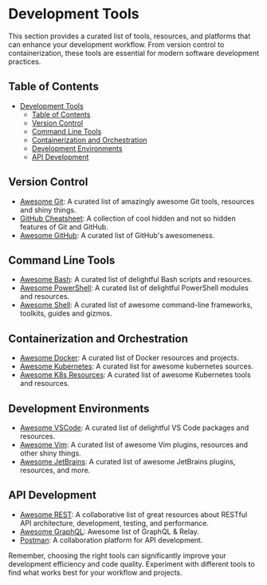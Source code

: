 # Development Tools

This section provides a curated list of tools, resources, and platforms that can enhance your development workflow. From version control to containerization, these tools are essential for modern software development practices.

## Table of Contents
- [Development Tools](#development-tools)
  - [Table of Contents](#table-of-contents)
  - [Version Control](#version-control)
  - [Command Line Tools](#command-line-tools)
  - [Containerization and Orchestration](#containerization-and-orchestration)
  - [Development Environments](#development-environments)
  - [API Development](#api-development)

## Version Control

- [Awesome Git](https://github.com/dictcp/awesome-git): A curated list of amazingly awesome Git tools, resources and shiny things.
- [GitHub Cheatsheet](https://github.com/tiimgreen/github-cheat-sheet): A collection of cool hidden and not so hidden features of Git and GitHub.
- [Awesome GitHub](https://github.com/phillipadsmith/awesome-github): A curated list of GitHub's awesomeness.

## Command Line Tools

- [Awesome Bash](https://github.com/awesome-lists/awesome-bash): A curated list of delightful Bash scripts and resources.
- [Awesome PowerShell](https://github.com/janikvonrotz/awesome-powershell): A curated list of delightful PowerShell modules and resources.
- [Awesome Shell](https://github.com/alebcay/awesome-shell): A curated list of awesome command-line frameworks, toolkits, guides and gizmos.

## Containerization and Orchestration

- [Awesome Docker](https://github.com/veggiemonk/awesome-docker): A curated list of Docker resources and projects.
- [Awesome Kubernetes](https://github.com/ramitsurana/awesome-kubernetes): A curated list for awesome kubernetes sources.
- [Awesome K8s Resources](https://github.com/tomhuang12/awesome-k8s-resources): A curated list of awesome Kubernetes tools and resources.

## Development Environments

- [Awesome VSCode](https://github.com/viatsko/awesome-vscode): A curated list of delightful VS Code packages and resources.
- [Awesome Vim](https://github.com/akrawchyk/awesome-vim): A curated list of awesome Vim plugins, resources and other shiny things.
- [Awesome JetBrains](https://github.com/JetBrains/awesome-jetbrains): A curated list of awesome JetBrains plugins, resources, and more.

## API Development

- [Awesome REST](https://github.com/marmelab/awesome-rest): A collaborative list of great resources about RESTful API architecture, development, testing, and performance.
- [Awesome GraphQL](https://github.com/chentsulin/awesome-graphql): Awesome list of GraphQL & Relay.
- [Postman](https://www.postman.com/): A collaboration platform for API development.

Remember, choosing the right tools can significantly improve your development efficiency and code quality. Experiment with different tools to find what works best for your workflow and projects.